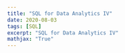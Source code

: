 ```yaml
---
title: "SQL for Data Analytics IV"
date: 2020-08-03
tags: [SQL]
excerpt: "SQL for Data Analytics IV"
mathjax: "True"
---
```


